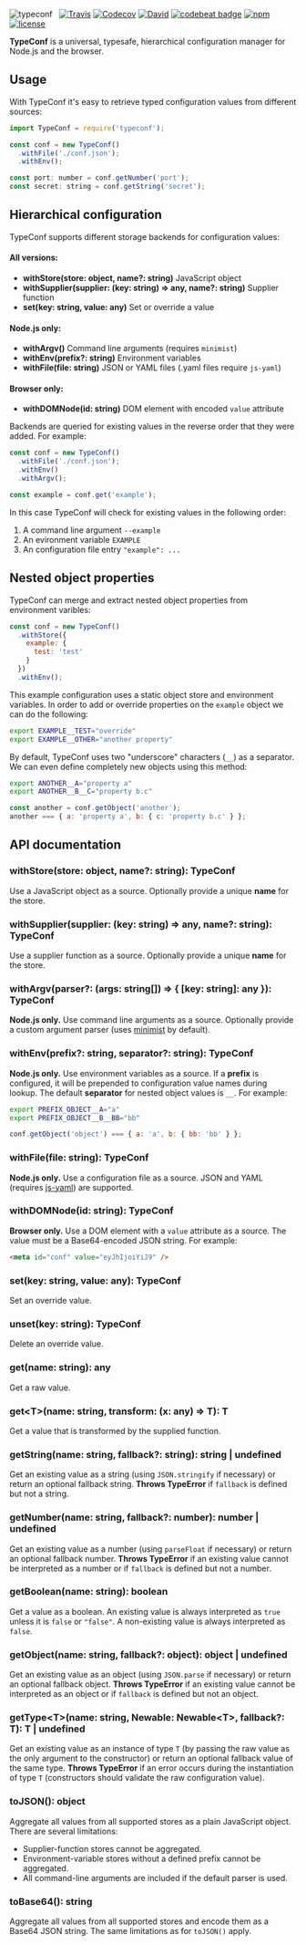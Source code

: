 ![typeconf](https://user-images.githubusercontent.com/1183636/26884982-7e63efd0-4ba1-11e7-845d-4ade4627039c.png) &nbsp;
[![Travis](https://img.shields.io/travis/mfellner/typeconf.svg)](travis-ci.org/mfellner/typeconf)
[![Codecov](https://img.shields.io/codecov/c/github/mfellner/typeconf.svg)](https://codecov.io/gh/mfellner/janus)
[![David](https://img.shields.io/david/mfellner/typeconf.svg)](https://david-dm.org/mfellner/typeconf)
[![codebeat badge](https://codebeat.co/badges/6df3709c-deed-4a8f-af7d-2e1ccda63591)](https://codebeat.co/projects/github-com-mfellner-typeconf-master)
[![npm](https://img.shields.io/npm/v/typeconf.svg)](https://www.npmjs.com/package/typeconf)
[![license](https://img.shields.io/github/license/mfellner/typeconf.svg)](https://choosealicense.com/licenses/mit)

**TypeConf** is a universal, typesafe, hierarchical configuration manager for Node.js and the browser.

## Usage

With TypeConf it's easy to retrieve typed configuration values from different sources:

```js
import TypeConf = require('typeconf');

const conf = new TypeConf()
  .withFile('./conf.json');
  .withEnv();

const port: number = conf.getNumber('port');
const secret: string = conf.getString('secret');
```

## Hierarchical configuration

TypeConf supports different storage backends for configuration values:

#### All versions:

* **withStore(store: object, name?: string)** JavaScript object
* **withSupplier(supplier: (key: string) => any, name?: string)** Supplier function
* **set(key: string, value: any)** Set or override a value

#### Node.js only:

* **withArgv()** Command line arguments (requires `minimist`)
* **withEnv(prefix?: string)** Environment variables
* **withFile(file: string)** JSON or YAML files (.yaml files require `js-yaml`)

#### Browser only:

* **withDOMNode(id: string)** DOM element with encoded `value` attribute

Backends are queried for existing values in the reverse order that they were added. For example:

```js
const conf = new TypeConf()
  .withFile('./conf.json');
  .withEnv()
  .withArgv();

const example = conf.get('example');
```

In this case TypeConf will check for existing values in the following order:

1. A command line argument `--example`
2. An evironment variable `EXAMPLE`
3. An configuration file entry `"example": ...`

## Nested object properties

TypeConf can merge and extract nested object properties from environment varibles:

```js
const conf = new TypeConf()
  .withStore({
    example: {
      test: 'test'
    }
  })
  .withEnv();
```

This example configuration uses a static object store and environment variables. In order to add or override properties on the `example` object we can do the following:

```sh
export EXAMPLE__TEST="override"
export EXAMPLE__OTHER="another property"
```

By default, TypeConf uses two "underscore" characters (`__`) as a separator. We can even define completely new objects using this method:

```sh
export ANOTHER__A="property a"
export ANOTHER__B__C="property b.c"
```

```js
const another = conf.getObject('another');
another === { a: 'property a', b: { c: 'property b.c' } };
```

## API documentation

### withStore(store: object, name?: string): TypeConf

Use a JavaScript object as a source. Optionally provide a unique **name** for the store.

### withSupplier(supplier: (key: string) => any, name?: string): TypeConf

Use a supplier function as a source. Optionally provide a unique **name** for the store.

### withArgv(parser?: (args: string[]) => { [key: string]: any }): TypeConf

**Node.js only.** Use command line arguments as a source. Optionally provide a custom argument parser (uses [minimist](https://www.npmjs.com/package/minimist) by default).

### withEnv(prefix?: string, separator?: string): TypeConf

**Node.js only.** Use environment variables as a source. If a **prefix** is configured, it will be prepended to configuration value names during lookup. The default **separator** for nested object values is `__`. For example:

```sh
export PREFIX_OBJECT__A="a"
export PREFIX_OBJECT__B__BB="bb"
```

```js
conf.getObject('object') === { a: 'a', b: { bb: 'bb' } };
```

### withFile(file: string): TypeConf

**Node.js only.** Use a configuration file as a source. JSON and YAML (requires [js-yaml](https://www.npmjs.com/package/js-yaml)) are supported.

### withDOMNode(id: string): TypeConf

**Browser only.** Use a DOM element with a `value` attribute as a source. The value must be a Base64-encoded JSON string. For example:

```html
<meta id="conf" value="eyJhIjoiYiJ9" />
```

### set(key: string, value: any): TypeConf

Set an override value.

### unset(key: string): TypeConf

Delete an override value.

### get(name: string): any

Get a raw value.

### get&lt;T&gt;(name: string, transform: (x: any) => T): T

Get a value that is transformed by the supplied function.

### getString(name: string, fallback?: string): string | undefined

Get an existing value as a string (using `JSON.stringify` if necessary) or return an optional fallback string. **Throws TypeError** if `fallback` is defined but not a string.

### getNumber(name: string, fallback?: number): number | undefined

Get an existing value as a number (using `parseFloat` if necessary) or return an optional fallback number. **Throws TypeError** if an existing value cannot be interpreted as a number or if `fallback` is defined but not a number.

### getBoolean(name: string): boolean

Get a value as a boolean. An existing value is always interpreted as `true` unless it is `false` or `"false"`. A non-existing value is always interpreted as `false`.

### getObject(name: string, fallback?: object): object | undefined

Get an existing value as an object (using `JSON.parse` if necessary) or return an optional fallback object. **Throws TypeError** if an existing value cannot be interpreted as an object or if `fallback` is defined but not an object.

### getType&lt;T&gt;(name: string, Newable: Newable&lt;T&gt;, fallback?: T): T | undefined

Get an existing value as an instance of type `T` (by passing the raw value as the only argument to the constructor) or return an optional fallback value of the same type. **Throws TypeError** if an error occurs during the instantiation of type `T` (constructors should validate the raw configuration value).

### toJSON(): object

Aggregate all values from all supported stores as a plain JavaScript object. There are several limitations:

* Supplier-function stores cannot be aggregated.
* Environment-variable stores without a defined prefix cannot be aggregated.
* All command-line arguments are included if the default parser is used.

### toBase64(): string

Aggregate all values from all supported stores and encode them as a Base64 JSON string. The same limitations as for `toJSON()` apply.
